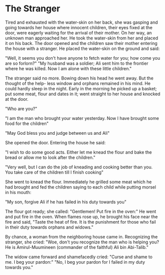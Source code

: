 The Stranger
============

Tired and exhausted with the water-skin on her back, she was gasping and
going towards her house where innocent children, their eyes fixed at the
door, were eagerly waiting for the arrival of their mother. On her way,
an unknown man approached her. He took the water-skin from her and
placed it on his back. The door opened and the children saw their mother
entering the house with a stranger. He placed the water-skin on the
ground and said:

"Well, it seems you don't have anyone to fetch water for you; how come
you are so forlorn?" "My husband was a soldier; Ali sent him to the
frontier where he was killed. Now I am alone with these little
children."

The stranger said no more. Bowing down his head he went away. But the
thought of the help- less window and orphans remained in his mind. He
could hardly sleep in the night. Early in the morning he picked up a
basket; put some meat, flour and dates in it; went straight to her house
and knocked at the door.

"Who are you?"

"I am the man who brought your water yesterday. Now I have brought some
food for the children"

"May God bless you and judge between us and Ali"

She opened the door. Entering the house he said:

"I wish to do some good acts. Either let me knead the flour and bake the
bread or allow me to look after the children."

"Very well, but I can do the job of kneading and cooking better than
you. You take care of the children till I finish cooking"

She went to knead the flour. Immediately he grilled some meat which he
had brought and fed the children saying to each child while putting
morsel in his mouth:

"My son, forgive Ali if he has failed in his duty towards you"

The flour got ready; she called: "Gentlemen! Put fire in the oven:" He
went and put fire in the oven. When flames rose up, he brought his face
near the fire and said, "Taste the heat of fire. It is the punishment
for those who fail in their duty towards orphans and widows."

By chance, a woman from the neighboring house came in. Recognizing the
stranger, she cried: "Woe, don't you recognize the man who is helping
you? He is Amirul-Muumineen (commander of the faithful) Ali bin
Abi-Talib."

The widow came forward and shamefacedly cried: "Curse and shame to me. I
beg your pardon:" "No, I beg your pardon for I failed in my duty towards
you."



